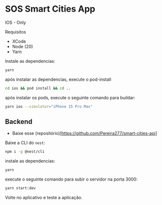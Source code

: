 # SOS Smart Cities App

IOS - Only

Requisitos
- XCode
- Node (20)
- Yarn 


Instale as dependencias:

```bash
yarn
```

após instalar as dependencias, execute o pod-install

```bash
cd ios && pod install && cd ..
```

após instalar os pods, execute o seguinte comando para buildar:

```bash
yarn ios --simulator="iPhone 15 Pro Max"
```



## Backend

- Baixe esse (repositório)[https://github.com/Pereira277/smart-cities-api]

Baixe a CLI do `nest`:

```bash
npm i -g @nest/cli
```

instale as dependencias:

```bash
yarn
```

execute o seguinte comando para subir o servidor na porta 3000:

```bash
yarn start:dev
```

Volte no aplicativo e teste a aplicação.

